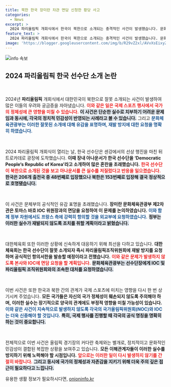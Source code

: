 ```yaml
---
title: 북한 한국 장미란 차관 면담 신청한 황당 사고
categories:
  - News
excerpt: >
  2024 파리올림픽 개회식에서 한국이 북한으로 소개되는 충격적인 사건이 발생했습니다. 문화체육관광부는 즉각 유감을 표명하고 IOC에 면담 요청, 재발 방지 대책을 강력히 요구했습니다. 이 사건은 한국 스포츠 역사에서 사상 초유의 상황으로, 정부의 단호한 대응이 주목받고 있습니다.
feature_text: >
  2024 파리올림픽 개회식에서 한국이 북한으로 소개되는 충격적인 사건이 발생했습니다. 문화체육관광부는 즉각 유감을 표명하고 IOC에 면담 요청, 재발 방지 대책을 강력히 요구했습니다. 이 사건은 한국 스포츠 역사에서 사상 초유의 상황으로, 정부의 단호한 대응이 주목받고 있습니다.
image: 'https://blogger.googleusercontent.com/img/b/R29vZ2xl/AVvXsEixyZcFfHzMRdzZMjFBmAUKJYCLCGyLL1o632UiGVXcaFdKo_bkvkuCioo0uUKlGfBVcT3P84aROyZIXSBEx3Aw5nCQ3pTgDom1WDC4m8eifvWiAmWEEVb4x6G_l8C0QH225ldMjyaFvpxGEBGNO37VmDTDMHGhJPq73UglMfDca1-0aw/s1600/blogspot.png'
---
```


<p><img src="https://blogger.googleusercontent.com/img/b/R29vZ2xl/AVvXsEixyZcFfHzMRdzZMjFBmAUKJYCLCGyLL1o632UiGVXcaFdKo_bkvkuCioo0uUKlGfBVcT3P84aROyZIXSBEx3Aw5nCQ3pTgDom1WDC4m8eifvWiAmWEEVb4x6G_l8C0QH225ldMjyaFvpxGEBGNO37VmDTDMHGhJPq73UglMfDca1-0aw/s1600/blogspot.png" alt="info 속보" /></p>

<h2 data-ke-size="size26">2024 파리올림픽 한국 선수단 소개 논란</h2>

<p data-ke-size="size16">&nbsp;</p>

<p>2024년 <b>파리올림픽</b> 개회식에서 대한민국이 북한으로 잘못 소개되는 사건이 발생하여 많은 이들의 우려와 궁금증을 자아냈습니다. <b><span style="color: #ee2323;">이와 같은 일은 국제 스포츠 행사에서 국가의 정체성에 큰 영향을 미칠 수 있습니다.</span></b> <b><span style="background-color: #21538527;">이 사건은 단순한 실수로 치부하기 어려운 문제임과 동시에, 각국의 정치적 민감성이 반영되는 사례라고 볼 수 있습니다.</span></b> 그리고 <b><span style="color: #1a5490;">문화체육관광부는 이러한 잘못된 소개에 대해 유감을 표명하며, 재발 방지에 대한 요청을 명확히 하였습니다.</span></b></p>

<p data-ke-size="size16">&nbsp;</p>

<p>2024 파리올림픽 개회식이 열리는 날, 한국 선수단은 센강에서의 선상 행진을 마친 뒤 트로카데로 광장에 도착했습니다. <b>이때 장내 아나운서가 한국 선수단을 ‘Democratic People‘s Republic of Korea’라고 소개하여 많은 혼란을 초래했습니다.</b> <b><span style="color: #ee2323;">한국 선수단이 북한으로 소개된 것을 보고 아나운서를 큰 실수를 저질렀다고 반응을 일으켰습니다.</span></b> <b><span style="background-color: #21538527;">한국은 206개 출전국 중 48번째로 입장했으나 북한은 153번째로 입장해 결국 정상적으로 호명됐습니다.</span></b></p>

<p data-ke-size="size16">&nbsp;</p>

<p>이 사건은 문체부의 공식적인 유감 표명을 초래했습니다. <b>장미란 문화체육관광부 제2차관은 토마스 바흐 IOC 위원장과의 면담을 요청하여 이 문제를 논의하였습니다.</b> <b><span style="color: #1a5490;">이와 함께 정부 차원에서도 프랑스 측에 강력히 항의할 것을 외교부에 요청하였습니다.</span></b> <b><span style="background-color: #21538527;">정부는 이러한 실수가 재발되지 않도록 조치를 취할 계획이라고 밝혔습니다.</span></b></p>

<p data-ke-size="size16">&nbsp;</p>

<p>대한체육회 또한 이러한 상황에 신속하게 대응하기 위해 최선을 다하고 있습니다. <b> 대한체육회는 한국 선수단이 잘못 소개되자 즉시 파리올림픽조직위원회에 재발 방지를 요청하며 공식적인 항의서한을 발송할 예정이라고 전했습니다.</b> <b><span style="color: #ee2323;">이와 같은 문제가 발생하지 않도록 본사와 IOC에 면담 요청을 할 계획입니다.</span></b> <b><span style="background-color: #21538527;">문화체육관광부는 선수단장에게 IOC 및 파리올림픽 조직위원회와의 조속한 대처를 요청하였습니다.</span></b></p>

<p data-ke-size="size16">&nbsp;</p>

<p>이번 사건은 또한 한국과 북한 간의 관계가 국제 스포츠에 미치는 영향을 다시 한 번 상기시켜 주었습니다. <b>모든 국가들은 자신의 국가 정체성이 훼손되지 않도록 주의해야 하며, 이러한 실수는 장기적으로 양국의 관계에도 부정적 영향을 미칠 가능성이 있습니다.</b> <b><span style="color: #1a5490;">이와 같은 사건이 지속적으로 발생하지 않도록 각국의 국가올림픽위원회(NOC)와 IOC는 더욱 신중해야 할 것입니다.</span></b> <b><span style="background-color: #21538527;">특히, 국제 행사를 진행할 때 각국의 공식 명칭을 명확히 하는 것이 중요합니다.</span></b></p>

<p data-ke-size="size16">&nbsp;</p>

<p>전체적으로 이번 사건은 올림픽 경기장의 커다란 축제와는 별개로, 정치적이고 문화적인 민감성이 결합된 복잡한 상황을 보여주고 있습니다. <b>모든 이해관계자들이 이러한 실수를 방지하기 위해 노력해야 할 시점입니다.</b> <b><span style="color: #ee2323;">앞으로는 이러한 일이 다시 발생하지 않기를 간절히 바랍니다.</span></b> <b><span style="background-color: #21538527;">그리고 동시에 국가의 정체성과 자존감을 지키기 위해 더욱 주의 깊은 접근이 필요하다고 느낍니다.</span></b></p>
유용한 생활 정보가 필요하시다면, <a href="https://onioninfo.kr" rel="dofollow">onioninfo.kr</a>


